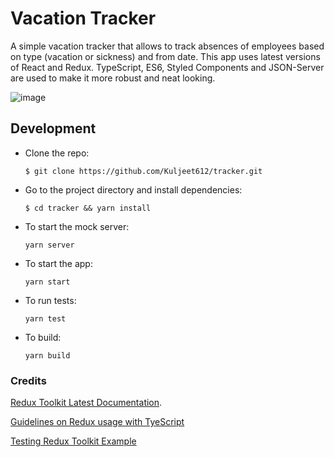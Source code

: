 # Vacation Tracker

A simple vacation tracker that allows to track absences of employees based on type (vacation or sickness) and from date. This app uses latest versions of React and Redux. TypeScript, ES6, Styled Components and JSON-Server are used to make it more robust and neat looking. 

![image](https://user-images.githubusercontent.com/16205759/173640052-e018d890-522c-419f-aac5-ed670ede139d.png)


## Development

- Clone the repo:
  ```
  $ git clone https://github.com/Kuljeet612/tracker.git
  ```

- Go to the project directory and install dependencies:
  ```
  $ cd tracker && yarn install
  ```
- To start the mock server:
  ```
  yarn server
  ```
- To start the app:
  ```
  yarn start 
  ```
- To run tests:
  ```
  yarn test
  ```
- To build:
  ```
  yarn build
  ```

### Credits
[Redux Toolkit Latest Documentation](https://redux-toolkit.js.org/api/createslice).

[Guidelines on Redux usage with TyeScript](https://redux.js.org/usage/usage-with-typescript)

[Testing Redux Toolkit Example](https://ogzhanolguncu.com/blog/testing-react-redux-toolkit-with-typescript)


